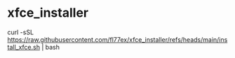 # xfce_installer

curl -sSL https://raw.githubusercontent.com/fl77ex/xfce_installer/refs/heads/main/install_xfce.sh | bash


